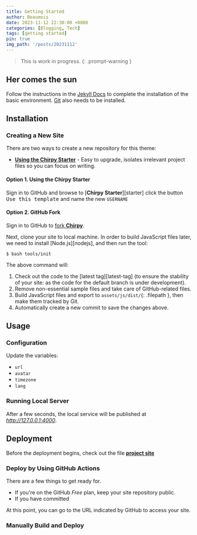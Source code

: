 ```yaml
---
title: Getting Started
author: Beaumois
date: 2023-11-12 22:30:00 +0800
categories: [Blogging, Tech]
tags: [getting started]
pin: true
img_path: '/posts/20231112'
---
```



> This is work in progress.
{: .prompt-warning }

## Her comes the sun

Follow the instructions in the [Jekyll Docs](https://jekyllrb.com/docs/installation/) to complete the installation of the basic environment. [Git](https://git-scm.com/) also needs to be installed.

## Installation

### Creating a New Site

There are two ways to create a new repository for this theme:

- [**Using the Chirpy Starter**](#option-1-using-the-chirpy-starter) - Easy to upgrade, isolates irrelevant project files so you can focus on writing.

#### Option 1. Using the Chirpy Starter

Sign in to GitHub and browse to [**Chirpy Starter**][starter]
click the button <kbd>Use this template</kbd> and name the new `USERNAME`

#### Option 2. GitHub Fork

Sign in to GitHub to [fork **Chirpy**](https://github.com/cotes2020/jekyll-theme-chirpy/fork).

Next, clone your site to local machine. In order to build JavaScript files later, we need to install [Node.js][nodejs], and then run the tool:

```console
$ bash tools/init
```

The above command will:

1. Check out the code to the [latest tag][latest-tag] (to ensure the stability of your site: as the code for the default branch is under development).
2. Remove non-essential sample files and take care of GitHub-related files.
3. Build JavaScript files and export to `assets/js/dist/`{: .filepath }, then make them tracked by Git.
4. Automatically create a new commit to save the changes above.

## Usage

### Configuration

Update the variables:

- `url`
- `avatar`
- `timezone`
- `lang`

### Running Local Server

After a few seconds, the local service will be published at _<http://127.0.0.1:4000>_.

## Deployment

Before the deployment begins, check out the file [**project site**](https://help.github.com/en/github/working-with-github-pages/about-github-pages#types-of-github-pages-sites) 

### Deploy by Using GitHub Actions

There are a few things to get ready for.

- If you're on the GitHub _Free_ plan, keep your site repository public.
- If you have committed 

At this point, you can go to the URL indicated by GitHub to access your site.

### Manually Build and Deploy

